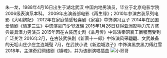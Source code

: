 朱一龙，1988年4月16日出生于湖北武汉
中国内地男演员，毕业于北京电影学院2006级表演系本科。
2009年出演首部电影《再生缘》；2010年参演古装系列电影《大明嫔妃》
2012年在家庭情感轻喜剧《家宴》中饰演冯豆子
2014年在民国爱情剧《情定三生》中饰演豪门少爷迟瑞
2015年1月26日获得亚洲影响力东方盛典最具潜力男演员
2015年因在古装历史剧《芈月传》中饰演秦昭襄王嬴稷而受到广泛关注
2016年2月，在古装武侠剧《新萧十一郎》中饰演风采翩翩、文武兼备的无垢山庄少庄主连城璧
7月，在武侠小说《新边城浪子》中饰演黑衣黑刀傅红雪
2018年，主演奇幻网络剧《镇魂》，并为该剧演唱插曲
![小哥哥](http://img.xiumu.cn/2018/0622/20180622033539176.jpg)